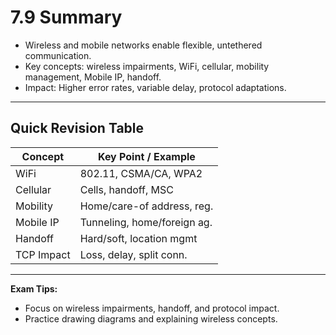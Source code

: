 # 7.9 Summary

- Wireless and mobile networks enable flexible, untethered communication.
- Key concepts: wireless impairments, WiFi, cellular, mobility management, Mobile IP, handoff.
- Impact: Higher error rates, variable delay, protocol adaptations.

---

## Quick Revision Table
| Concept      | Key Point / Example         |
|--------------|----------------------------|
| WiFi         | 802.11, CSMA/CA, WPA2      |
| Cellular     | Cells, handoff, MSC        |
| Mobility     | Home/care-of address, reg. |
| Mobile IP    | Tunneling, home/foreign ag.|
| Handoff      | Hard/soft, location mgmt   |
| TCP Impact   | Loss, delay, split conn.   |

---

**Exam Tips:**
- Focus on wireless impairments, handoff, and protocol impact.
- Practice drawing diagrams and explaining wireless concepts. 
